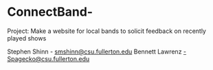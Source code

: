 # ConnectBand-
Project: Make a website for local bands to solicit feedback on recently played shows 

Stephen Shinn - smshinn@csu.fullerton.edu
Bennett Lawrenz -Spagecko@csu.fullerton.edu 
